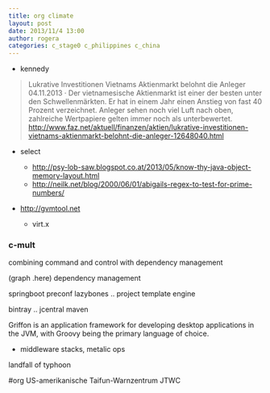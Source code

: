 ```yaml
---
title: org climate
layout: post
date: 2013/11/4 13:00
author: rogera
categories: c_stage0 c_philippines c_china
---
```


- kennedy

> Lukrative Investitionen
Vietnams Aktienmarkt belohnt die Anleger
04.11.2013 ·  Der vietnamesische Aktienmarkt ist einer der besten unter den Schwellenmärkten. Er hat in einem Jahr einen Anstieg von fast 40 Prozent verzeichnet. Anleger sehen noch viel Luft nach oben, zahlreiche Wertpapiere gelten immer noch als unterbewertet.
http://www.faz.net/aktuell/finanzen/aktien/lukrative-investitionen-vietnams-aktienmarkt-belohnt-die-anleger-12648040.html

- select
	- http://psy-lob-saw.blogspot.co.at/2013/05/know-thy-java-object-memory-layout.html
	- http://neilk.net/blog/2000/06/01/abigails-regex-to-test-for-prime-numbers/

- http://gvmtool.net
	- virt.x

### c-mult

combining command and control with 
	dependency management

(graph .here) dependency management

springboot preconf
lazybones .. project template engine

bintray .. jcentral maven

Griffon is an application framework for developing desktop applications in the JVM, with Groovy being the primary language of choice.





- middleware
	stacks, metalic ops


landfall of typhoon

#org US-amerikanische Taifun-Warnzentrum JTWC
